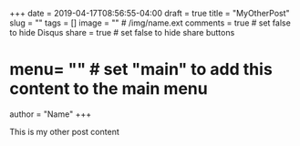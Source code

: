 +++
date = 2019-04-17T08:56:55-04:00
draft = true
title = "MyOtherPost"
slug = ""
tags = []
image = ""          # /img/name.ext
comments = true     # set false to hide Disqus
share = true        # set false to hide share buttons
# menu= ""          # set "main" to add this content to the main menu
author = "Name"
+++

This is my other post content
